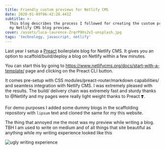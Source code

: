 ```yaml
---
title: Friendly custom previews for Netlify CMS
date: 2020-01-09T06:42:28.441Z
subtitle: >-
  This blog describes the process I followed for creating the custom preview for
  my Netlify CMS blog preview.
cover: /assets/luca-laurence-ZrqrP9Xs2vI-unsplash.jpg
tags: 'technology, javascript, netlify'
---
```

Last year I setup a [Preact](https://preactjs.com/) boilerplate blog for Netlify CMS. It gives you an option to scaffold/build/deploy a blog on Netlify within a few minutes.

You can start this by going to <https://www.netlifycms.org/docs/start-with-a-template/> page and clicking on the Preact CLI button.

It comes pre-setup with CSS modules/preact-router/markdown capabilities/ and seamless integration with Netlify CMS. I was extremely pleased with the results. The build/ delivery chain was extremely fast and sturdy thanks to @Netlify and my pages were really light weight thanks to Preact ❣️.

For demo purposes I added some dummy blogs in the scaffolding repository with `lipsum` text and cloned the same for my this website.

The thing that annoyed me the most was my preview while writing a blog. TBH I am used to write on medium and of all things that site beautiful as anything while my writing experience looked like this

![ugly writing experience](/assets/ugly-screenshot.png "My writing experience without custom previews")
